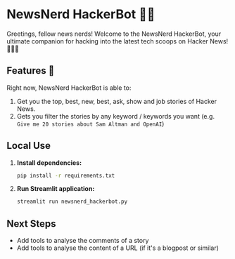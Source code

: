# NewsNerd HackerBot 🤖📰

Greetings, fellow news nerds! Welcome to the NewsNerd HackerBot, your ultimate companion for hacking into the latest tech scoops on Hacker News! 🕵️‍♂️💬


## Features 🚀

Right now, NewsNerd HackerBot is able to:

1. Get you the top, best, new, best, ask, show and job stories of
   Hacker News.
2. Gets you filter the stories by any keyword / keywords you want (e.g. `Give me 20 stories about Sam Altman and OpenAI`)


## Local Use

1. **Install dependencies:**
   ```bash
   pip install -r requirements.txt
   ```

2. **Run Streamlit application:**
   ```bash
   streamlit run newsnerd_hackerbot.py
   ```

## Next Steps

- Add tools to analyse the comments of a story
- Add tools to analyse the content of a URL (if it's a blogpost or similar)
